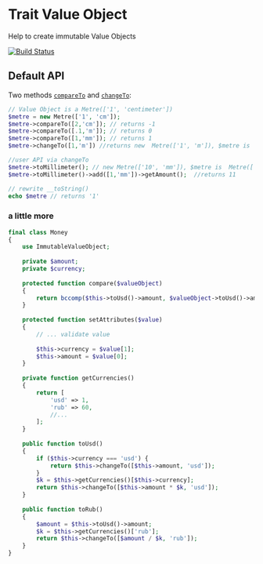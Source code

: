 # Trait Value Object
Help to create immutable Value Objects

[![Build Status](https://travis-ci.org/githubjeka/value-object.svg?branch=master)](https://travis-ci.org/githubjeka/value-object)

## Default API

Two methods [`compareTo`](https://github.com/githubjeka/value-object/blob/master/src/ImmutableValueObject.php#L64-L86) 
and [`changeTo`](https://github.com/githubjeka/value-object/blob/master/src/ImmutableValueObject.php#L64-L86):

```php
// Value Object is a Metre(['1', 'centimeter'])
$metre = new Metre(['1', 'cm']);
$metre->compareTo([2,'cm']); // returns -1
$metre->compareTo([.1,'m']); // returns 0
$metre->compareTo([1,'mm']); // returns 1
$metre->changeTo([1,'m']) //returns new  Metre(['1', 'm']), $metre is  Metre(['1', 'centimeter'])

//user API via changeTo
$metre->toMillimeter(); // new Metre(['10', 'mm']), $metre is  Metre(['1', 'centimeter'])
$metre->toMillimeter()->add([1,'mm'])->getAmount();  //returns 11

// rewrite __toString()
echo $metre // returns '1'
```

### a little more

```php
final class Money
{
    use ImmutableValueObject;
    
    private $amount;
    private $currency;
        
    protected function compare($valueObject)
    {
        return bccomp($this->toUsd()->amount, $valueObject->toUsd()->amount);
    }
    
    protected function setAttributes($value)
    {
        // ... validate value
        
        $this->currency = $value[1];
        $this->amount = $value[0];
    }
    
    private function getCurrencies()
    {
        return [
            'usd' => 1,
            'rub' => 60,
            //...
        ];
    }
    
    public function toUsd()
    {
        if ($this->currency === 'usd') {
            return $this->changeTo([$this->amount, 'usd']);
        }        
        $k = $this->getCurrencies()[$this->currency];
        return $this->changeTo([$this->amount * $k, 'usd']);
    }
    
    public function toRub()
    {            
        $amount = $this->toUsd()->amount;
        $k = $this->getCurrencies()['rub'];
        return $this->changeTo([$amount / $k, 'rub']);
    }
}
```
